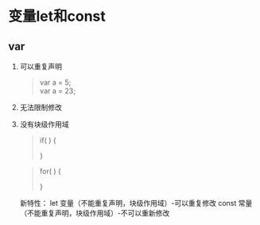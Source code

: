 # 变量let和const

## var 

1. 可以重复声明

    > var a = 5;<br>
    > var a = 23;

2. 无法限制修改
3. 没有块级作用域

    >if( ) {
    > 
    > }

    >for( ) {
    >
    >}

	新特性：
	let 变量（不能重复声明，块级作用域）-可以重复修改
	const 常量（不能重复声明，块级作用域）-不可以重新修改

    
